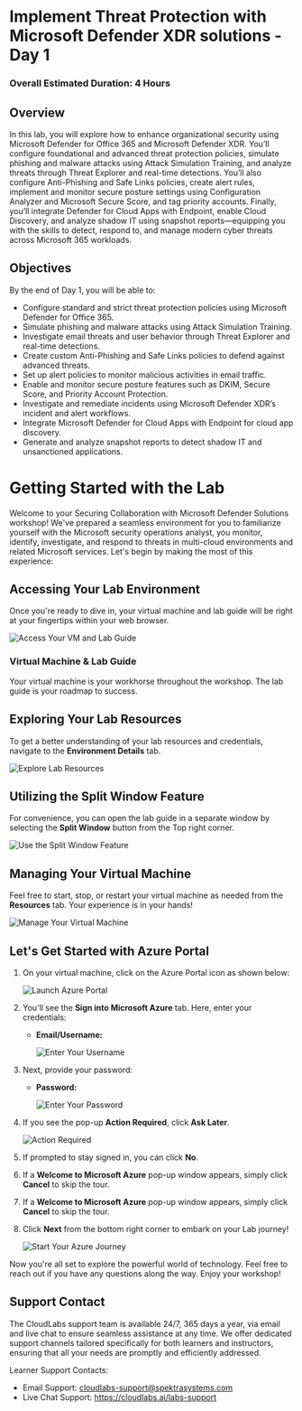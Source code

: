 # Implement Threat Protection with Microsoft Defender XDR solutions - Day 1

### Overall Estimated Duration: 4 Hours

## Overview

In this lab, you will explore how to enhance organizational security using Microsoft Defender for Office 365 and Microsoft Defender XDR. You’ll configure foundational and advanced threat protection policies, simulate phishing and malware attacks using Attack Simulation Training, and analyze threats through Threat Explorer and real-time detections. You’ll also configure Anti-Phishing and Safe Links policies, create alert rules, implement and monitor secure posture settings using Configuration Analyzer and Microsoft Secure Score, and tag priority accounts. Finally, you’ll integrate Defender for Cloud Apps with Endpoint, enable Cloud Discovery, and analyze shadow IT using snapshot reports—equipping you with the skills to detect, respond to, and manage modern cyber threats across Microsoft 365 workloads.

## Objectives

By the end of Day 1, you will be able to:

- Configure standard and strict threat protection policies using Microsoft Defender for Office 365.
- Simulate phishing and malware attacks using Attack Simulation Training.
- Investigate email threats and user behavior through Threat Explorer and real-time detections.
- Create custom Anti-Phishing and Safe Links policies to defend against advanced threats.
- Set up alert policies to monitor malicious activities in email traffic.
- Enable and monitor secure posture features such as DKIM, Secure Score, and Priority Account Protection.
- Investigate and remediate incidents using Microsoft Defender XDR’s incident and alert workflows.
- Integrate Microsoft Defender for Cloud Apps with Endpoint for cloud app discovery.
- Generate and analyze snapshot reports to detect shadow IT and unsanctioned applications.

# Getting Started with the Lab
 
Welcome to your Securing Collaboration with Microsoft Defender Solutions workshop! We've prepared a seamless environment for you to familiarize yourself with the Microsoft security operations analyst, you monitor, identify, investigate, and respond to threats in multi-cloud environments and related Microsoft services. Let's begin by making the most of this experience:
 
## Accessing Your Lab Environment
 
Once you're ready to dive in, your virtual machine and lab guide will be right at your fingertips within your web browser.
 
![Access Your VM and Lab Guide](./media/z_gs_g_1.png)

### Virtual Machine & Lab Guide
 
Your virtual machine is your workhorse throughout the workshop. The lab guide is your roadmap to success.
 
## Exploring Your Lab Resources
 
To get a better understanding of your lab resources and credentials, navigate to the **Environment Details** tab.
 
![Explore Lab Resources](./media/rd_gs_1_2.png)
 
## Utilizing the Split Window Feature
 
For convenience, you can open the lab guide in a separate window by selecting the **Split Window** button from the Top right corner.
 
![Use the Split Window Feature](./media/rd_gs_1_3.png)
 
## Managing Your Virtual Machine
 
Feel free to start, stop, or restart your virtual machine as needed from the **Resources** tab. Your experience is in your hands!
 
![Manage Your Virtual Machine](./media/rd_gs_1_4.png)

## Let's Get Started with Azure Portal
 
1. On your virtual machine, click on the Azure Portal icon as shown below:
 
    ![Launch Azure Portal](./media/z_gs_g_2.png)

1. You'll see the **Sign into Microsoft Azure** tab. Here, enter your credentials:
 
   - **Email/Username:** <inject key="AzureAdUserEmail"></inject>
 
     ![Enter Your Username](./media/rd_gs_1_6.png)
 
1. Next, provide your password:
 
   - **Password:** <inject key="AzureAdUserPassword"></inject>
 
     ![Enter Your Password](./media/rd_gs_1_7.png)

1. If you see the pop-up **Action Required**, click **Ask Later**.

    ![Action Required](./media/rd_gs_1_8.png) 
 
1. If prompted to stay signed in, you can click **No**.

1. If a **Welcome to Microsoft Azure** pop-up window appears, simply click **Cancel** to skip the tour.

1. If a **Welcome to Microsoft Azure** pop-up window appears, simply click **Cancel** to skip the tour.
 
1. Click **Next** from the bottom right corner to embark on your Lab journey!
 
     ![Start Your Azure Journey](./media/rd_gs_1_9.png)

Now you're all set to explore the powerful world of technology. Feel free to reach out if you have any questions along the way. Enjoy your workshop!

## Support Contact

The CloudLabs support team is available 24/7, 365 days a year, via email and live chat to ensure seamless assistance at any time. We offer dedicated support channels tailored specifically for both learners and instructors, ensuring that all your needs are promptly and efficiently addressed.

Learner Support Contacts:

- Email Support: cloudlabs-support@spektrasystems.com
- Live Chat Support: https://cloudlabs.ai/labs-support
